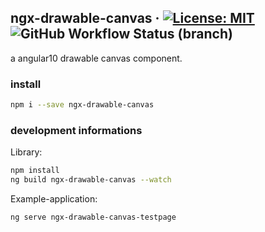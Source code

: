## ngx-drawable-canvas &middot; [![License: MIT](https://img.shields.io/badge/License-MIT-blue.svg)](https://github.com/fischer-matthias/ngx-drawable-canvas/LICENSE) ![GitHub Workflow Status (branch)](https://img.shields.io/github/workflow/status/matseee/ngx-drawable-canvas/Build%20CI/master)
a angular10 drawable canvas component.

### install
```bash
npm i --save ngx-drawable-canvas
```

### development informations

Library:
```bash
npm install
ng build ngx-drawable-canvas --watch
```

Example-application:
```bash
ng serve ngx-drawable-canvas-testpage
```
